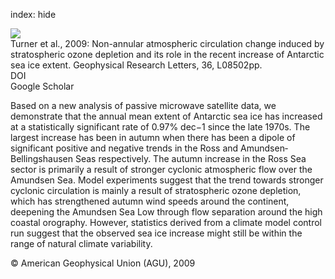 index: hide

<div class="Citation">
    <div class="Citation-thumb CitationThumb-linked"  data-href="https://doi.org/10.1029/2009gl037524">
      <img src="https://static.claimspace.cloud/climate-study-static/refs/thumbs/10/Turner_et_al_2009-thumb.png" />
    </div>

  <div class="Citation-body">
    <div class="Citation-text">Turner et al., 2009: Non-annular atmospheric circulation change induced by stratospheric ozone depletion and its role in the recent increase of Antarctic sea ice extent. <span class="Article-journal">Geophysical Research Letters, </span><span class="Article-volume">36, </span>L08502pp.</div>
    <div class="Citation-links">
      <div class="CitationLink" data-href="https://doi.org/10.1029/2009gl037524">
        <div class="CitationLink-icon CitationLink-Doi"></div>
        <div class="CitationLink-text">DOI</div>
      </div>
      <div class="CitationLink" data-href="https://scholar.google.com/scholar?q=10.1029/2009gl037524">
        <div class="CitationLink-icon CitationLink-Scholar"></div>
        <div class="CitationLink-text">Google Scholar</div>
      </div>
    </div>
  </div>
</div>

Based on a new analysis of passive microwave satellite data, we demonstrate that the annual mean extent of Antarctic sea ice has increased at a statistically significant rate of 0.97% dec−1 since the late 1970s. The largest increase has been in autumn when there has been a dipole of significant positive and negative trends in the Ross and Amundsen‐Bellingshausen Seas respectively. The autumn increase in the Ross Sea sector is primarily a result of stronger cyclonic atmospheric flow over the Amundsen Sea. Model experiments suggest that the trend towards stronger cyclonic circulation is mainly a result of stratospheric ozone depletion, which has strengthened autumn wind speeds around the continent, deepening the Amundsen Sea Low through flow separation around the high coastal orography. However, statistics derived from a climate model control run suggest that the observed sea ice increase might still be within the range of natural climate variability.

<div class="Citation-copy">
&copy; American Geophysical Union (AGU), 2009
</div>